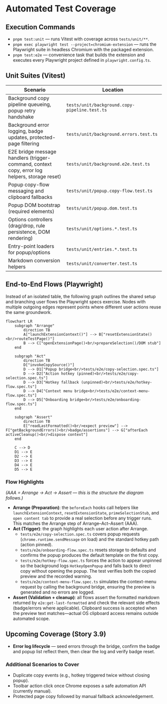 # Automated Test Coverage

## Execution Commands

- `pnpm test:unit` — runs Vitest with coverage across `tests/unit/**`.
- `pnpm exec playwright test --project=chromium-extension` — runs the Playwright suite in headless Chromium with the packaged extension.
- `pnpm test:e2e` — convenience task that builds the extension and executes every Playwright project defined in `playwright.config.ts`.

## Unit Suites (Vitest)

| Scenario                                                                                      | Location                                      |
| --------------------------------------------------------------------------------------------- | --------------------------------------------- |
| Background copy pipeline queueing, popup retry handshake                                      | `tests/unit/background.copy-pipeline.test.ts` |
| Background error logging, badge updates, protected-page filtering                             | `tests/unit/background.errors.test.ts`        |
| E2E bridge message handlers (trigger-command, context copy, error log helpers, storage reset) | `tests/unit/background.e2e.test.ts`           |
| Popup copy-flow messaging and clipboard fallbacks                                             | `tests/unit/popup.copy-flow.test.ts`          |
| Popup DOM bootstrap (required elements)                                                       | `tests/unit/popup.dom.test.ts`                |
| Options controllers (drag/drop, rule persistence, DOM rendering)                              | `tests/unit/options.*.test.ts`                |
| Entry-point loaders for popup/options                                                         | `tests/unit/entries.*.test.ts`                |
| Markdown conversion helpers                                                                   | `tests/unit/converter.test.ts`                |

## End-to-End Flows (Playwright)

Instead of an isolated table, the following graph outlines the shared setup and branching user flows the Playwright specs exercise. Nodes with multiple outgoing edges represent points where different user actions reuse the same groundwork.

```mermaid
flowchart LR
    subgraph "Arrange"
        direction TB
        A["launchExtensionContext()"] --> B["resetExtensionState()<br/>routeTestPage()"]
        B --> C["openExtensionPage()<br/>prepareSelection()/DOM stub"]
    end

    subgraph "Act"
        direction TB
        D["invokeCopySource()"]
        D --> D1["Popup bridge<br/>tests/e2e/copy-selection.spec.ts"]
        D --> D2["Action hotkey (pinned)<br/>tests/e2e/copy-selection.spec.ts"]
        D --> D3["Hotkey fallback (unpinned)<br/>tests/e2e/hotkey-flow.spec.ts"]
        D --> D4["Context menu bridge<br/>tests/e2e/context-menu-flow.spec.ts"]
        D --> D5["Onboarding bridge<br/>tests/e2e/onboarding-flow.spec.ts"]
    end

    subgraph "Assert"
        direction TB
        E["readLastFormatted()<br/>expect preview"] --> F["getBackgroundErrors()<br/>badge/assertions"] --> G["afterEach activeCleanup()<br/>dispose context"]
    end

    C --> D
    D1 --> E
    D2 --> E
    D3 --> E
    D4 --> E
    D5 --> E
```




### Flow Highlights

*(AAA = Arrange → Act → Assert — this is the structure the diagram follows.)*

- **Arrange (Preparation)**: the `beforeEach` hooks call helpers like `launchExtensionContext`, `resetExtensionState`, `primeSelectionStub`, and `open content tab` to provide a real selection before any trigger runs. This matches the Arrange step of Arrange–Act–Assert (AAA).
- **Act (Trigger)**: the graph highlights each user action after Arrange.
  - `tests/e2e/copy-selection.spec.ts` covers popup requests (`chrome.runtime.sendMessage` on load) and the standard hotkey path (action pinned).
  - `tests/e2e/onboarding-flow.spec.ts` resets storage to defaults and confirms the popup produces the default template on the first copy.
  - `tests/e2e/hotkey-flow.spec.ts` forces the action to appear unpinned so the background logs `HotkeyOpenPopup` and falls back to direct copy without opening the popup. The test verifies both the copied preview and the recorded warning.
  - `tests/e2e/context-menu-flow.spec.ts` simulates the context-menu request by calling the background bridge, ensuring the preview is generated and no errors are logged.
- **Assert (Validation + cleanup)**: all flows assert the formatted markdown returned by `e2e:get-last-formatted` and check the relevant side effects (badge/errors where applicable). Clipboard success is accepted when the preview text matches—actual OS clipboard access remains outside automated scope.

## Upcoming Coverage (Story 3.9)

- **Error log lifecycle** — seed errors through the bridge, confirm the badge and popup list reflect them, then clear the log and verify badge reset.


### Additional Scenarios to Cover

- Duplicate copy events (e.g., hotkey triggered twice without closing popup).
- Toolbar action click once Chrome exposes a safe automation API (currently manual).
- Protected page copy followed by manual fallback acknowledgement.
